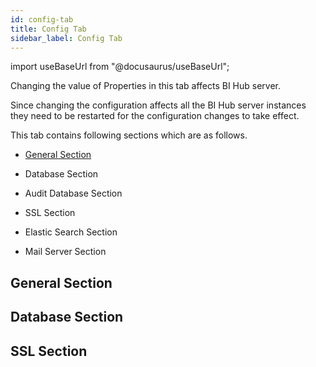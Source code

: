 ```yaml
---
id: config-tab
title: Config Tab
sidebar_label: Config Tab
---
```


import useBaseUrl from "@docusaurus/useBaseUrl";

Changing the value of Properties in this tab affects BI Hub server. 

Since changing the configuration affects all the BI Hub server instances they need to be restarted for the configuration changes to take effect. 

This tab contains following sections which are as follows.

* [General Section](##general-section)

* Database Section 

* Audit Database Section

* SSL Section

* Elastic Search Section

* Mail Server Section

## General Section

## Database Section

## SSL Section

